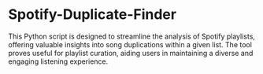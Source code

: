 # Spotify-Duplicate-Finder
This Python script is designed to streamline the analysis of Spotify playlists, offering valuable insights into song duplications within a given list. The tool proves useful for playlist curation, aiding users in maintaining a diverse and engaging listening experience.
